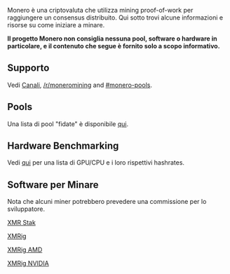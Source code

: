 <div class="mining">
<div class="center-xs container description">
<p>Monero è una criptovaluta che utilizza mining proof-of-work per raggiungere un consensus distribuito. Qui sotto trovi alcune informazioni e risorse su come iniziare a minare.</p>

<p><strong>Il progetto Monero non consiglia nessuna pool, software o hardware in particolare, e il contenuto che segue è fornito solo a scopo informativo.</strong></p>
</div>

<section class="container">
        <div class="row">      
            <!-- full block-->
            <div class="full col-lg-12 col-md-12 col-sm-12 col-xs-12">
                <div class="info-block">
                    <div class="row center-xs">
                        <div class="col">
                            <h2>Supporto</h2>
                        </div>
                    </div>
                    <div class="row center-xs">
                    <p>Vedi <a href="{{site.baseurl}}/community/hangouts/"> Canali</a>, <a href="https://www.reddit.com/r/MoneroMining/" target="_blank" rel="noreferrer noopener">/r/moneromining</a> and <a href="irc://chat.freenode.net/#monero-pools" target="_blank" rel="noreferrer noopener">#monero-pools</a>.</p>
                    </div>
                </div>
            </div>
            <!-- end full block -->
        </div>
    </section>
<section class="container">
        <div class="row">
            <div class="left half no-pad-sm col-lg-6 col-md-6 col-sm-12 col-xs-12">
                <div class="info-block">
                    <div class="row center-xs">
                        <div class="col">
                            <h2>Pools</h2>
                        </div>
                    </div>
                    <div class="row center-xs">
                       <p>Una lista di pool "fidate" è disponibile <a href="http://moneropools.com/"> qui</a>.</p>
                    </div>
                </div>
            </div>
            <div class="right half col-lg-6 col-md-6 col-sm-12 col-xs-12">
                <div class="info-block">
                    <div class="row center-xs">
                        <div class="col">
                            <h2>Hardware Benchmarking</h2>
                        </div>
                    </div>
                    <div class="row center-xs">
                       <p>Vedi <a href="http://monerobenchmarks.info/">qui</a> per una lista di GPU/CPU e i loro rispettivi hashrates.</p>
                    </div>
                </div>
            </div>
        </div>
    </section>
    <section class="container">
        <div class="row">      
            <!-- full block-->
            <div class="full col-lg-12 col-md-12 col-sm-12 col-xs-12">
                <div class="info-block">
                    <div class="row center-xs">
                        <div class="col">
                            <h2>Software per Minare</h2>
                        </div>
                    </div>
                    <div class="row center-xs">
                       <p>Nota che alcuni miner potrebbero prevedere una commissione per lo sviluppatore.</p>
                    </div>
                    <div class="row center-xs">
                        <p><a href="https://github.com/fireice-uk/xmr-stak" target="_blank" rel="noreferrer noopener">XMR Stak</a></p>
                    </div>
                    <div class="row center-xs">
                        <p><a href="https://github.com/xmrig/xmrig" target="_blank" rel="noreferrer noopener">XMRig</a></p>
                    </div>
                    <div class="row center-xs">
                        <p><a href="https://github.com/xmrig/xmrig-amd" target="_blank" rel="noreferrer noopener">XMRig AMD</a></p>
                    </div>
                    <div class="row center-xs">
                        <p><a href="https://github.com/xmrig/xmrig-nvidia" target="_blank" rel="noreferrer noopener">XMRig NVIDIA</a></p>
                    </div>
                </div>
            </div>
            <!-- end full block -->
        </div>
    </section>
    

</div>
